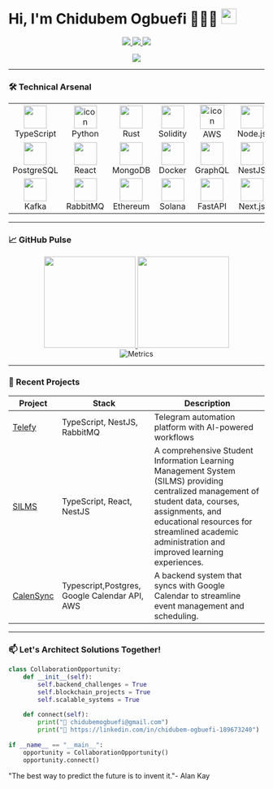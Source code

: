 
# Hi, I'm Chidubem Ogbuefi 👨🏾‍💻 <img src="https://media.giphy.com/media/hvRJCLFzcasrR4ia7z/giphy.gif" width="30">

<p align="center">
  <a href="https://www.linkedin.com/in/chidubem-ogbuefi-189673240/">
    <img src="https://img.shields.io/badge/-LinkedIn-0072b1?style=for-the-badge&logo=linkedin&logoColor=white">
  </a>
  <a href="mailto:chidubemogbuefi@gmail.com">
    <img src="https://img.shields.io/badge/-Email-D14836?style=for-the-badge&logo=gmail&logoColor=white">
  </a>
  <a href="https://github.com/ogbcode?tab=repositories">
    <img src="https://komarev.com/ghpvc/?username=ogbcode&label=Profile%20Views&color=blueviolet&style=flat">
  </a>
</p>

<p align="center">
  <a href="https://git.io/typing-svg">
    <img src="https://readme-typing-svg.herokuapp.com?font=Fira+Code&pause=1000&width=600&lines=Backend+Developer+%7C+Blockchain+Architect;Microservices+Expert+%7C+API+Alchemist;Transforming+Coffee+%F0%9F%8D%B5+into+Scalable+Solutions">
  </a>
</p>

---



### 🛠️ Technical Arsenal

<table align="center">
  <!-- Row 1 -->
  <tr>
    <td align="center" width="110">
      <img src="https://techstack-generator.vercel.app/ts-icon.svg"  width="45" >
      <br>TypeScript
    </td>
    <td align="center" width="110">
      <img src=https://techstack-generator.vercel.app/python-icon.svg alt="icon" width="45">
      <br>Python
    </td>
    <td align="center" width="110">
      <img src="https://skillicons.dev/icons?i=rust" width="45">
      <br>Rust
    </td>
    <td align="center" width="110">
      <img src="https://skillicons.dev/icons?i=solidity" width="45">
      <br>Solidity
    </td>
    <td align="center" width="110">
      <img src="https://techstack-generator.vercel.app/aws-icon.svg" alt="icon" width="48" height="48">
      <br>AWS
    </td>
    <td align="center" width="120">
<img src="https://techstack-generator.vercel.app/nginx-icon.svg" width="45">
<br>Node.js

  </tr>
  
  <!-- Row 2 -->
  <tr>
    <td align="center">
      <img src="https://skillicons.dev/icons?i=postgres" width="45">
      <br>PostgreSQL
    </td>
        <td align="center">
      <img src="https://techstack-generator.vercel.app/react-icon.svg" width="45">
      <br>React
    </td>
    <td align="center">
      <img src="https://skillicons.dev/icons?i=mongodb" width="45">
      <br>MongoDB
    </td>
    <td align="center">
      <img src="https://techstack-generator.vercel.app/docker-icon.svg" width="45">
      <br>Docker
    </td>
    <td align="center">
      <img src="https://skillicons.dev/icons?i=graphql" width="45">
      <br>GraphQL
    </td>
    <td align="center">
      <img src="https://skillicons.dev/icons?i=nestjs" width="45">
      <br>NestJS
    </td>
  </tr>
  
  <!-- Row 3 -->
  <tr>
    <td align="center">
      <img src="https://skillicons.dev/icons?i=kafka" width="45">
      <br>Kafka
    </td>
    <td align="center">
      <img src="https://skillicons.dev/icons?i=rabbitmq" width="45">
      <br>RabbitMQ
    </td>
    <td align="center">
      <img src="https://s2.coinmarketcap.com/static/img/coins/64x64/1027.png" width="45">
      <br>Ethereum
    </td>
    <td align="center">
      <img src="https://s2.coinmarketcap.com/static/img/coins/64x64/5426.png" width="45">
      <br>Solana
    </td>
    <td align="center">
      <img src="https://skillicons.dev/icons?i=fastapi" width="45">
      <br>FastAPI
    </td>
    <td align="center" width="120">
<img src="https://skillicons.dev/icons?i=nextjs" width="45">
<br>Next.js
</td>
  </tr>
</table>

---

### 📈 GitHub Pulse

<div align="center">
  <a href="https://github.com/ogbcode">
    <img height="180em" src="https://github-readme-stats.vercel.app/api?username=ogbcode&show_icons=true&theme=radical&include_all_commits=true&count_private=true"/>
    <img height="180em" src="https://github-readme-streak-stats.herokuapp.com/?user=ogbcode&theme=radical"/>
  </a>
</div>

<div align="center">
  <img src="./github-metrics.sv" alt="Metrics">
</div>

---

### 🚀 Recent Projects

| Project | Stack | Description |
|---------|-------|-------------|
| [Telefy](https://github.com/telefysoftware) | TypeScript, NestJS, RabbitMQ | Telegram automation platform with AI-powered workflows |
| [SILMS](https://github.com/SILMS-Project) | TypeScript, React, NestJS | A comprehensive Student Information Learning Management System (SILMS) providing centralized management of student data, courses, assignments, and educational resources for streamlined academic administration and improved learning experiences. |
| [CalenSync](https://github.com/ogbcode/lorcan-bet-async) | Typescript,Postgres, Google Calendar API, AWS | A backend system that syncs with Google Calendar to streamline event management and scheduling. |

---

### 📫 Let's Architect Solutions Together!

```python
class CollaborationOpportunity:
    def __init__(self):
        self.backend_challenges = True
        self.blockchain_projects = True
        self.scalable_systems = True
        
    def connect(self):
        print("📧 chidubemogbuefi@gmail.com")
        print("💼 https://linkedin.com/in/chidubem-ogbuefi-189673240")
        
if __name__ == "__main__":
    opportunity = CollaborationOpportunity()
    opportunity.connect()
```
"The best way to predict the future is to invent it."- Alan Kay
